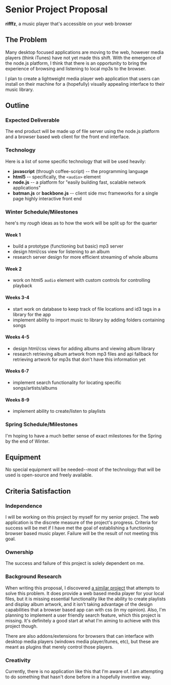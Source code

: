 # Senior Project Proposal

**rifffz**, a music player that's accessible on your web browser

## The Problem

Many desktop focused applications are moving to the web, however media players (think iTunes) have not yet made this shift. With the emergence of the node.js platform, I think that there is an opportunity to bring the experience of browsing and listening to local mp3s to the browser.

I plan to create a lightweight media player web application that users can install on their machine for a (hopefully) visually appealing interface to their music library.

## Outline

### Expected Deliverable

The end product will be made up of file server using the node.js platform and a browser based web client for the front end interface.

### Technology

Here is a list of some specific technology that will be used heavily:

* **javascript** (through coffee-script) -- the programming language
* **html5** -- specifically, the `<audio>` element
* **node.js** -- a platform for "easily building fast, scalable network applications"
* **batman.js** or **backbone.js** -- client side mvc frameworks for a single page highly interactive front end

### Winter Schedule/Milestones

here's my *rough* ideas as to how the work will be split up for the quarter

#### Week 1

* build a prototype (functioning but basic) mp3 server
* design html/css view for listening to an album
* research server design for more efficient streaming of whole albums

#### Week 2

* work on html5 `audio` element with custom controls for controlling playback

#### Weeks 3-4

* start work on database to keep track of file locations and id3 tags in a library for the app
* implement ability to import music to library by adding folders containing songs

#### Weeks 4-5

* design html/css views for adding albums and viewing album library
* research retrieving album artwork from mp3 files and api fallback for retrieving artwork for mp3s that don't have this information yet

#### Weeks 6-7

* implement search functionality for locating specific songs/artists/albums

#### Weeks 8-9

* implement ability to create/listen to playlists

### Spring Schedule/Milestones

I'm hoping to have a much better sense of exact milestones for the Spring by the end of Winter.

## Equipment

No special equipment will be needed--most of the technology that will be used is open-source and freely available.

## Criteria Satisfaction

### Independence

I will be working on this project by myself for my senior project. The web application is the discrete measure of the project's progress. Criteria for success will be met if I have met the goal of establishing a functioning browser based music player. Failure will be the result of not meeting this goal.

### Ownership

The success and failure of this project is solely dependent on me.

### Background Research

When writing this proposal, I discovered [a similar project](http://www.omgubuntu.co.uk/2011/03/html5-browser-based-media-player-plays-your-mp3s-works-offline/) that attempts to solve this problem. It does provide a web based media player for your local files, but it is missing essential functionality like the ability to create playlists and display album artwork, and it isn't taking advantage of the design capabilities that a browser based app can with css (in my opinion). Also, I'm planning to implement a user friendly search feature, which this project is missing. It's definitely a good start at what I'm aiming to achieve with this project though.

There are also addons/extensions for browsers that can interface with desktop media players (windows media player/itunes, etc), but these are meant as plugins that merely control those players.

### Creativity

Currently, there is no application like this that I'm aware of. I am attempting to do something that hasn't done before in a hopefully inventive way.
